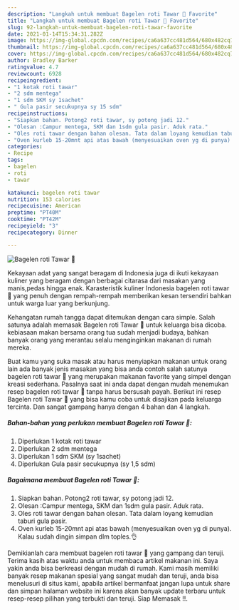 ```yaml
---
description: "Langkah untuk membuat Bagelen roti Tawar 🍞 Favorite"
title: "Langkah untuk membuat Bagelen roti Tawar 🍞 Favorite"
slug: 92-langkah-untuk-membuat-bagelen-roti-tawar-favorite
date: 2021-01-14T15:34:31.282Z
image: https://img-global.cpcdn.com/recipes/ca6a637cc481d564/680x482cq70/bagelen-roti-tawar-🍞-foto-resep-utama.jpg
thumbnail: https://img-global.cpcdn.com/recipes/ca6a637cc481d564/680x482cq70/bagelen-roti-tawar-🍞-foto-resep-utama.jpg
cover: https://img-global.cpcdn.com/recipes/ca6a637cc481d564/680x482cq70/bagelen-roti-tawar-🍞-foto-resep-utama.jpg
author: Bradley Barker
ratingvalue: 4.7
reviewcount: 6928
recipeingredient:
- "1 kotak roti tawar"
- "2 sdm mentega"
- "1 sdm SKM sy 1sachet"
- " Gula pasir secukupnya sy 15 sdm"
recipeinstructions:
- "Siapkan bahan. Potong2 roti tawar, sy potong jadi 12."
- "Olesan :Campur mentega, SKM dan 1sdm gula pasir. Aduk rata."
- "Oles roti tawar dengan bahan olesan. Tata dalam loyang kemudian taburi gula pasir."
- "Oven kurleb 15-20mnt api atas bawah (menyesuaikan oven yg di punya). Kalau sudah dingin simpan dlm toples.👌"
categories:
- Recipe
tags:
- bagelen
- roti
- tawar

katakunci: bagelen roti tawar 
nutrition: 153 calories
recipecuisine: American
preptime: "PT40M"
cooktime: "PT42M"
recipeyield: "3"
recipecategory: Dinner

---
```



![Bagelen roti Tawar 🍞](https://img-global.cpcdn.com/recipes/ca6a637cc481d564/680x482cq70/bagelen-roti-tawar-🍞-foto-resep-utama.jpg)

Kekayaan adat yang sangat beragam di Indonesia juga di ikuti kekayaan kuliner yang beragam dengan berbagai citarasa dari masakan yang manis,pedas hingga enak. Karasteristik kuliner Indonesia bagelen roti tawar 🍞 yang penuh dengan rempah-rempah memberikan kesan tersendiri bahkan untuk warga luar yang berkunjung.


Kehangatan rumah tangga dapat ditemukan dengan cara simple. Salah satunya adalah memasak Bagelen roti Tawar 🍞 untuk keluarga bisa dicoba. kebiasaan makan bersama orang tua sudah menjadi budaya, bahkan banyak orang yang merantau selalu menginginkan makanan di rumah mereka.



Buat kamu yang suka masak atau harus menyiapkan makanan untuk orang lain ada banyak jenis masakan yang bisa anda contoh salah satunya bagelen roti tawar 🍞 yang merupakan makanan favorite yang simpel dengan kreasi sederhana. Pasalnya saat ini anda dapat dengan mudah menemukan resep bagelen roti tawar 🍞 tanpa harus bersusah payah.
Berikut ini resep Bagelen roti Tawar 🍞 yang bisa kamu coba untuk disajikan pada keluarga tercinta. Dan sangat gampang hanya dengan 4 bahan dan 4 langkah.


<!--inarticleads1-->

##### Bahan-bahan yang perlukan membuat Bagelen roti Tawar 🍞:

1. Diperlukan 1 kotak roti tawar
1. Diperlukan 2 sdm mentega
1. Diperlukan 1 sdm SKM (sy 1sachet)
1. Diperlukan  Gula pasir secukupnya (sy 1,5 sdm)




<!--inarticleads2-->

##### Bagaimana membuat  Bagelen roti Tawar 🍞:

1. Siapkan bahan. Potong2 roti tawar, sy potong jadi 12.
1. Olesan :Campur mentega, SKM dan 1sdm gula pasir. Aduk rata.
1. Oles roti tawar dengan bahan olesan. Tata dalam loyang kemudian taburi gula pasir.
1. Oven kurleb 15-20mnt api atas bawah (menyesuaikan oven yg di punya). Kalau sudah dingin simpan dlm toples.👌




Demikianlah cara membuat bagelen roti tawar 🍞 yang gampang dan teruji. Terima kasih atas waktu anda untuk membaca artikel makanan ini. Saya yakin anda bisa berkreasi dengan mudah di rumah. Kami masih memiliki banyak resep makanan spesial yang sangat mudah dan teruji, anda bisa menelusuri di situs kami, apabila artikel bermanfaat jangan lupa untuk share dan simpan halaman website ini karena akan banyak update terbaru untuk resep-resep pilihan yang terbukti dan teruji. Siap Memasak !!. 
